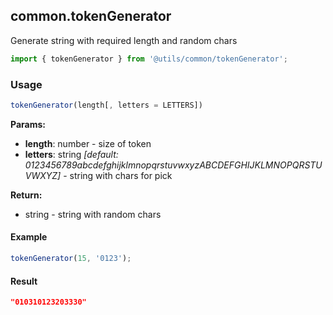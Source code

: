 ## common.tokenGenerator

Generate string with required length and random chars

```javascript
import { tokenGenerator } from '@utils/common/tokenGenerator';
```

### Usage

```javascript
tokenGenerator(length[, letters = LETTERS])
```

**Params:**

* **length**: number - size of token
* **letters**: string _[default: 0123456789abcdefghijklmnopqrstuvwxyzABCDEFGHIJKLMNOPQRSTUVWXYZ]_ - string with chars for pick

**Return:**

* string - string with random chars

#### Example

```javascript
tokenGenerator(15, '0123');
```

#### Result

```json
"010310123203330"
```